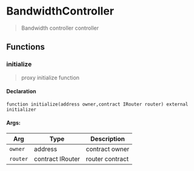 # BandwidthController



> Bandwidth controller controller


## Functions
### initialize

> proxy initialize function


#### Declaration
```
function initialize(address owner,contract IRouter router) external initializer
```

#### Args:
| Arg | Type | Description |
| --- | --- | --- |
|`owner` | address | contract owner
|`router` | contract IRouter | router contract


